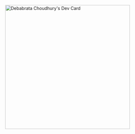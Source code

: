 <a href="https://app.daily.dev/smokeysmokers0n"><img src="https://api.daily.dev/devcards/75c41c03382840538ad564fef53ac288.png?r=ga8" width="400" alt="Debabrata Choudhury's Dev Card"/></a>
